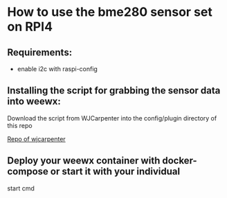 # How to use the bme280 sensor set on RPI4

## Requirements:

- enable i2c with raspi-config

## Installing the script for grabbing the sensor data into weewx:

Download the script from WJCarpenter into the config/plugin directory of this repo

[Repo of wjcarpenter](https://gitlab.com/wjcarpenter/bme280wx)

## Deploy your weewx container with docker-compose or start it with your individual 
   start cmd
